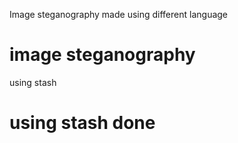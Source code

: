 Image steganography made using different language

# image steganography

using stash

# using stash done 
